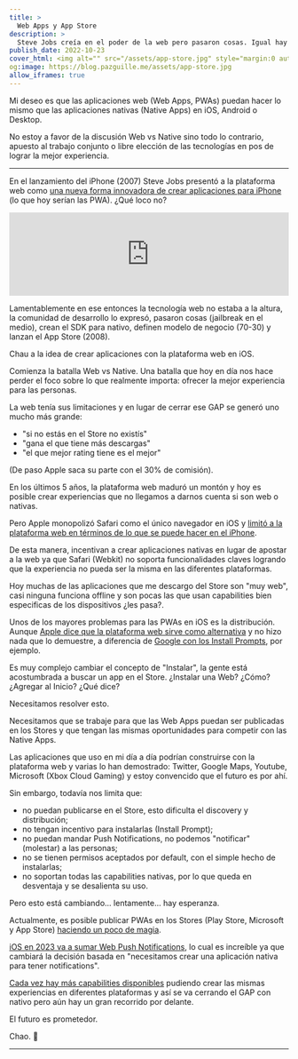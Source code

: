 ```yaml
---
title: >
  Web Apps y App Store
description: >
  Steve Jobs creía en el poder de la web pero pasaron cosas. Igual hay esperanza.
publish_date: 2022-10-23
cover_html: <img alt="" src="/assets/app-store.jpg" style="margin:0 auto;" width="592" height="395">
og:image: https://blog.pazguille.me/assets/app-store.jpg
allow_iframes: true
---
```


Mi deseo es que las aplicaciones web (Web Apps, PWAs) puedan hacer lo mismo que las aplicaciones nativas (Native Apps) en iOS, Android o Desktop.

No estoy a favor de la discusión Web vs Native sino todo lo contrario, apuesto al trabajo conjunto o libre elección de las tecnologías en pos de lograr la mejor experiencia.

---

En el lanzamiento del iPhone (2007) Steve Jobs presentó a la plataforma web como [una nueva forma innovadora de crear aplicaciones para iPhone](https://www.apple.com/newsroom/2007/06/11iPhone-to-Support-Third-Party-Web-2-0-Applications/) (lo que hoy serían las PWA). ¿Qué loco no?

<iframe width="100%" src="https://www.youtube.com/embed/p1nwLilQy64" title="YouTube video player" frameborder="0" allow="accelerometer; autoplay; clipboard-write; encrypted-media; gyroscope; picture-in-picture; web-share" allowfullscreen></iframe>

Lamentablemente en ese entonces la tecnología web no estaba a la altura, la comunidad de desarrollo lo expresó, pasaron cosas (jailbreak en el medio), crean el SDK para nativo, definen modelo de negocio (70-30) y lanzan el App Store (2008).

Chau a la idea de crear aplicaciones con la plataforma web en iOS.

Comienza la batalla Web vs Native. Una batalla que hoy en día nos hace perder el foco sobre lo que realmente importa: ofrecer la mejor experiencia para las personas.

La web tenía sus limitaciones y en lugar de cerrar ese GAP se generó uno mucho más grande:
- "si no estás en el Store no existís"
- "gana el que tiene más descargas"
- "el que mejor rating tiene es el mejor"

(De paso Apple saca su parte con el 30% de comisión).

En los últimos 5 años, la plataforma web maduró un montón y hoy es posible crear experiencias que no llegamos a darnos cuenta si son web o nativas.

Pero Apple monopolizó Safari como el único navegador en iOS y [limitó a la plataforma web en términos de lo que se puede hacer en el iPhone](https://t.me/WebK_en/5).

De esta manera, incentivan a crear aplicaciones nativas en lugar de apostar a la web ya que Safari (Webkit) no soporta funcionalidades claves logrando que la experiencia no pueda ser la misma en las diferentes plataformas.

Hoy muchas de las aplicaciones que me descargo del Store son "muy web", casi ninguna funciona offline y son pocas las que usan capabilities bien especificas de los dispositivos ¿les pasa?.

Unos de los mayores problemas para las PWAs en iOS es la distribución. Aunque [Apple dice que la plataforma web sirve como alternativa](https://www.accc.gov.au/system/files/Apple%20Pty%20Limited%20%2810%20February%202021%29.pdf) y no hizo nada que lo demuestre, a diferencia de [Google con los Install Prompts](https://web.dev/promote-install/), por ejemplo.

Es muy complejo cambiar el concepto de "Instalar", la gente está acostumbrada a buscar un app en el Store. ¿Instalar una Web? ¿Cómo? ¿Agregar al Inicio? ¿Qué dice?

Necesitamos resolver esto.

Necesitamos que se trabaje para que las Web Apps puedan ser publicadas en los Stores y que tengan las mismas oportunidades para competir con las Native Apps.

Las aplicaciones que uso en mi día a día podrían construirse con la plataforma web y varias lo han demostrado: Twitter, Google Maps, Youtube, Microsoft (Xbox Cloud Gaming) y estoy convencido que el futuro es por ahí.

Sin embargo, todavía nos limita que:

- no puedan publicarse en el Store, esto dificulta el discovery y distribución;
- no tengan incentivo para instalarlas (Install Prompt);
- no puedan mandar Push Notifications, no podemos "notificar" (molestar) a las personas;
- no se tienen permisos aceptados por default, con el simple hecho de instalarlas;
- no soportan todas las capabilities nativas, por lo que queda en desventaja y se desalienta su uso.

Pero esto está cambiando... lentamente... hay esperanza.

Actualmente, es posible publicar PWAs en los Stores (Play Store, Microsoft y App Store) [haciendo un poco de magia](https://docs.pwabuilder.com/#/builder/quick-start).

[iOS en 2023 va a sumar Web Push Notifications](https://webkit.org/blog/12945/meet-web-push/), lo cual es increíble ya que cambiará la decisión basada en "necesitamos crear una aplicación nativa para tener notifications".

[Cada vez hay más capabilities disponibles](https://developer.chrome.com/blog/fugu-status/) pudiendo crear las mismas experiencias en diferentes plataformas y así se va cerrando el GAP con nativo pero aún hay un gran recorrido por delante.

El futuro es prometedor.

Chao. 🚀

---
